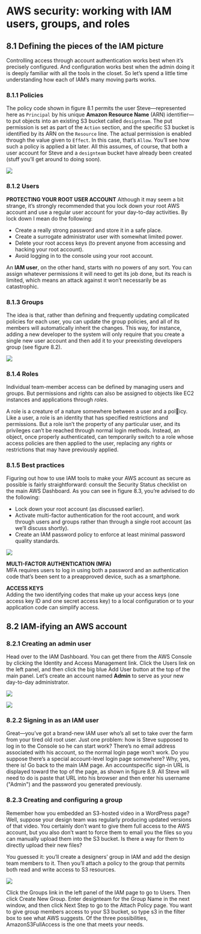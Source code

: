 # AWS security: working with IAM users, groups, and roles

## 8.1 Defining the pieces of the IAM picture
Controlling access through account authentication works best when it’s
precisely configured. And configuration works best when the admin
doing it is deeply familiar with all the tools in the closet. So let’s spend a
little time understanding how each of IAM’s many moving parts works.

### 8.1.1 Policies
The policy code shown in figure 8.1 permits the user Steve—represented here as `Principal` by his unique **Amazon Resource Name** (ARN) identifier—to put objects into an existing
S3 bucket called `designteam`. The put permission is set as part of the
`Action` section, and the specific S3 bucket is identified by its ARN on the
`Resource` line. The actual permission is enabled through the value
given to `Effect`. In this case, that’s `Allow`. You’ll see how such a policy is
applied a bit later. All this assumes, of course, that both a user account
for Steve and a `designteam` bucket have already been created (stuff
you’ll get around to doing soon).

![](imgs/IAM_policy.jpg)

### 8.1.2 Users
**PROTECTING YOUR ROOT USER ACCOUNT**
Although it may seem a bit strange, it’s strongly recommended that you
lock down your root AWS account and use a regular user account for
your day-to-day activities. By lock down I mean do the following:
- Create a really strong password and store it in a safe place.
- Create a surrogate administrator user with somewhat limited power.
- Delete your root access keys (to prevent anyone from accessing and hacking your root account).
- Avoid logging in to the console using your root account.

An **IAM user**, on the other hand, starts with no powers of any sort. You
can assign whatever permissions it will need to get its job done, but its
reach is limited, which means an attack against it won’t necessarily be as
catastrophic.

### 8.1.3 Groups
The idea is that, rather than defining and frequently updating complicated policies for each user, you can update the group policies, and
all of its members will automatically inherit the changes. This way, for
instance, adding a new developer to the system will only require that
you create a single new user account and then add it to your preexisting
developers group (see figure 8.2).

![](imgs/IAM_group.jpg)

### 8.1.4 Roles
Individual team-member access can be defined by managing users and
groups. But permissions and rights can also be assigned to objects like
EC2 instances and applications through *roles*.

A role is a creature of a nature somewhere between a user and a pol￾icy. Like a user, a role is an identity that has specified restrictions and
permissions. But a role isn’t the property of any particular user, and its
privileges can’t be reached through normal login methods. Instead, an
object, once properly authenticated, can temporarily switch to a role
whose access policies are then applied to the user, replacing any rights
or restrictions that may have previously applied.

### 8.1.5 Best practices
Figuring out how to use IAM tools to make your AWS account as secure
as possible is fairly straightforward: consult the Security Status checklist
on the main AWS Dashboard. As you can see in figure 8.3, you’re
advised to do the following:
- Lock down your root account (as discussed earlier).
- Activate multi-factor authentication for the root account, and
work through users and groups rather than through a single root
account (as we’ll discuss shortly).
- Create an IAM password policy to enforce at least minimal password quality standards.

![](imgs/IAM_dashboard.jpg)

**MULTI-FACTOR AUTHENTICATION (MFA)**\
MFA requires users to log in using both a password and an authentication code that’s been sent to a preapproved device, such as a smartphone.

**ACCESS KEYS**\
Adding the two identifying codes that make up your access
keys (one access key ID and one secret access key) to a local configuration or to your application code can simplify access.

## 8.2 IAM-ifying an AWS account
### 8.2.1 Creating an admin user
Head over to the IAM Dashboard. You can get there from the AWS Console by clicking the Identity and Access Management link. Click the Users link on the left panel, and then click the big blue Add User button at the top of the main panel. Let’s create an account named **Admin** to serve as your new day-to-day administrator.

![](imgs/IAM_createuser_1.jpg)

![](imgs/IAM_createuser_2.jpg)

### 8.2.2 Signing in as an IAM user
Great—you’ve got a brand-new IAM user who’s all set to take over the
farm from your tired old root user. Just one problem: how is Steve supposed to log in to the Console so he can start work? There’s no email
address associated with his account, so the normal login page won’t
work. Do you suppose there’s a special account-level login page somewhere? Why, yes, there is! Go back to the main IAM page. An accountspecific sign-in URL is displayed toward the top of the page, as shown in
figure 8.9. All Steve will need to do is paste that URL into his browser
and then enter his username ("Admin") and the password you generated previously.

### 8.2.3 Creating and configuring a group
Remember how you embedded an
S3-hosted video in a WordPress page? Well, suppose your design team
was regularly producing updated versions of that video. You certainly
don’t want to give them full access to the AWS account, but you also
don’t want to force them to email you the files so you can manually
upload them into the S3 bucket. Is there a way for them to directly
upload their new files?

You guessed it: you’ll create a designers’ group in IAM and add the
design team members to it. Then you’ll attach a policy to the group that
permits both read and write access to S3 resources.

![](imgs/IAM_creategroup.jpg)

Click the Groups link in the left panel of the IAM page to go to
Users. Then click Create New Group. Enter designteam for the Group
Name in the next window, and then click Next Step to go to the Attach
Policy page. You want to give group members access to your S3 bucket,
so type s3 in the filter box to see what AWS suggests. Of the three possibilities, AmazonS3FullAccess is the one that meets your needs.